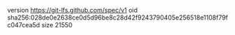 version https://git-lfs.github.com/spec/v1
oid sha256:028de0e2638ce0d5d96be8c28d42f9243790405e256518e1108f79fc047cea5d
size 21550
